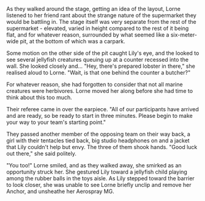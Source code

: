 As they walked around the stage, getting an idea of the layout, Lorne listened to her friend rant about the strange nature of the supermarket they would be battling in. The stage itself was very separate from the rest of the supermarket - elevated, varied in height compared to the rest of it being flat, and for whatever reason, surrounded by what seemed like a six-meter-wide pit, at the bottom of which was a carpark.

Some motion on the other side of the pit caught Lily's eye, and the looked to see several jellyfish creatures queuing up at a counter recessed into the wall. She looked closely and... "Hey, there's prepared lobster in there," she realised aloud to Lorne. "Wait, is that one behind the counter a butcher?"

For whatever reason, she had forgotten to consider that not all marine creatures were herbivores. Lorne moved her along before she had time to think about this too much.

Their referee came in over the earpiece. "All of our participants have arrived and are ready, so be ready to start in three minutes. Please begin to make your way to your team's starting point."

They passed another member of the opposing team on their way back, a girl with their tentacles tied back, big studio headphones on and a jacket that Lily couldn't help but envy. The three of them shook hands. "Good luck out there," she said politely.

"You too!" Lorne smiled, and as they walked away, she smirked as an opportunity struck her. She gestured Lily toward a jellyfish child playing among the rubber balls in the toys aisle. As Lily stepped toward the barrier to look closer, she was unable to see Lorne briefly unclip and remove her Anchor, and unsheathe her Aerospray MG.